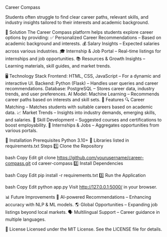 
Career Compass

Students often struggle to find clear career paths, relevant skills, and industry insights tailored to their interests and academic background.

🎯 Solution
The Career Compass platform helps students explore career options by providing:
✅ Personalized Career Recommendations – Based on academic background and interests.
💰 Salary Insights – Expected salaries across various industries.
🎓 Internship & Job Portal – Real-time listings for internships and job opportunities.
📚 Resources & Growth Insights – Learning materials, skill guides, and market trends.

🖥️ Technology Stack
Frontend: HTML, CSS, JavaScript – For a dynamic and interactive UI.
Backend: Python (Flask) – Handles user queries and career recommendations.
Database: PostgreSQL – Stores career data, industry trends, and user preferences.
AI Model: Machine Learning – Recommends career paths based on interests and skill sets.
🚀 Features
🔍 Career Matching – Matches students with suitable careers based on academic data.
📈 Market Trends – Insights into industry demands, emerging skills, and salaries.
🎯 Skill Development – Suggested courses and certifications to boost employability.
💼 Internships & Jobs – Aggregates opportunities from various portals.

📌 Installation
Prerequisites
Python 3.10+ 🐍
Libraries listed in requirements.txt
Steps
1️⃣ Clone the Repository

bash
Copy
Edit
git clone https://github.com/yourusername/career-compass.git
cd career-compass
2️⃣ Install Dependencies

bash
Copy
Edit
pip install -r requirements.txt
3️⃣ Run the Application

bash
Copy
Edit
python app.py
Visit http://127.0.0.1:5000/ in your browser.

📊 Future Improvements
🚀 AI-powered Recommendations – Enhancing accuracy with NLP & ML models.
🌎 Global Opportunities – Expanding job listings beyond local markets.
🗣️ Multilingual Support – Career guidance in multiple languages.

📜 License
Licensed under the MIT License. See the LICENSE file for details.

